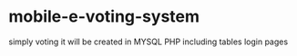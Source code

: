 # mobile-e-voting-system
simply voting
it will be created in MYSQL PHP
including tables
login pages
